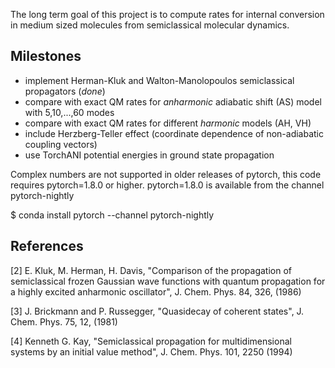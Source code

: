 
The long term goal of this project is to compute rates for internal conversion in medium sized molecules
from semiclassical molecular dynamics.

Milestones
----------
 * implement Herman-Kluk and Walton-Manolopoulos semiclassical propagators (*done*)
 * compare with exact QM rates for _anharmonic_ adiabatic shift (AS) model with 5,10,...,60 modes
 * compare with exact QM rates for different _harmonic_ models (AH, VH)
 * include Herzberg-Teller effect (coordinate dependence of non-adiabatic coupling vectors)
 * use TorchANI potential energies in ground state propagation



Complex numbers are not supported in older releases of pytorch, 
this code requires pytorch=1.8.0 or higher.
pytorch=1.8.0 is available from the channel pytorch-nightly

 $ conda install pytorch --channel pytorch-nightly


References
----------
[2] E. Kluk, M. Herman, H. Davis,
    "Comparison of the propagation of semiclassical frozen Gaussian wave functions with quantum propagation for a highly excited anharmonic oscillator",
    J. Chem. Phys. 84, 326, (1986)
    
[3] J. Brickmann and P. Russegger,
    "Quasidecay of coherent states",
    J. Chem. Phys. 75, 12, (1981)
    
[4] Kenneth G. Kay, 
    "Semiclassical propagation for multidimensional systems by an initial value method",
    J. Chem. Phys. 101, 2250 (1994)
